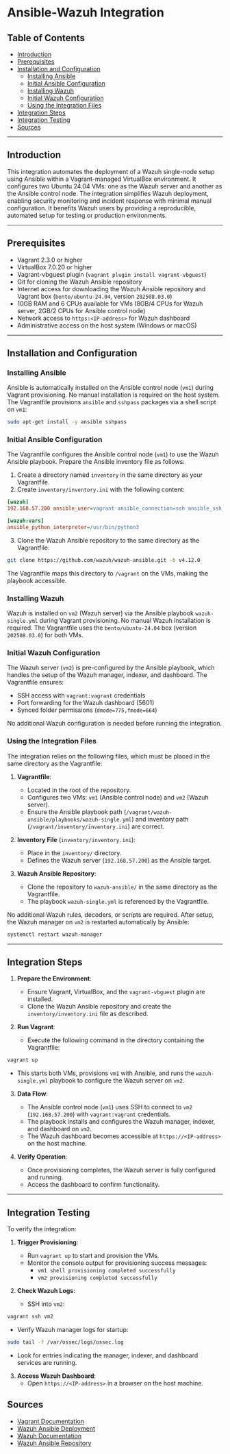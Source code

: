 # Ansible-Wazuh Integration

## Table of Contents

- [Introduction](#introduction)
- [Prerequisites](#prerequisites)
- [Installation and Configuration](#installation-and-configuration)
  - [Installing Ansible](#installing-ansible)
  - [Initial Ansible Configuration](#initial-ansible-configuration)
  - [Installing Wazuh](#installing-wazuh)
  - [Initial Wazuh Configuration](#initial-wazuh-configuration)
  - [Using the Integration Files](#using-the-integration-files)
- [Integration Steps](#integration-steps)
- [Integration Testing](#integration-testing)
- [Sources](#sources)

---

## Introduction

This integration automates the deployment of a Wazuh single-node setup using Ansible within a Vagrant-managed VirtualBox environment. It configures two Ubuntu 24.04 VMs: one as the Wazuh server and another as the Ansible control node. The integration simplifies Wazuh deployment, enabling security monitoring and incident response with minimal manual configuration. It benefits Wazuh users by providing a reproducible, automated setup for testing or production environments.

---

## Prerequisites

- Vagrant 2.3.0 or higher
- VirtualBox 7.0.20 or higher
- Vagrant-vbguest plugin (`vagrant plugin install vagrant-vbguest`)
- Git for cloning the Wazuh Ansible repository
- Internet access for downloading the Wazuh Ansible repository and Vagrant box (`bento/ubuntu-24.04`, version `202508.03.0`)
- 10GB RAM and 6 CPUs available for VMs (8GB/4 CPUs for Wazuh server, 2GB/2 CPUs for Ansible control node)
- Network access to `https:<IP-address>` for Wazuh dashboard
- Administrative access on the host system (Windows or macOS)

---

## Installation and Configuration

### Installing Ansible

Ansible is automatically installed on the Ansible control node (`vm1`) during Vagrant provisioning. No manual installation is required on the host system. The Vagrantfile provisions `ansible` and `sshpass` packages via a shell script on `vm1`:

```bash
sudo apt-get install -y ansible sshpass
```

### Initial Ansible Configuration

The Vagrantfile configures the Ansible control node (`vm1`) to use the Wazuh Ansible playbook. Prepare the Ansible inventory file as follows:

1. Create a directory named `inventory` in the same directory as your Vagrantfile.
2. Create `inventory/inventory.ini` with the following content:

```ini
[wazuh]
192.168.57.200 ansible_user=vagrant ansible_connection=ssh ansible_ssh_common_args='-o StrictHostKeyChecking=no'

[wazuh:vars]
ansible_python_interpreter=/usr/bin/python3
```

3. Clone the Wazuh Ansible repository to the same directory as the Vagrantfile:

```bash
git clone https://github.com/wazuh/wazuh-ansible.git -b v4.12.0
```

The Vagrantfile maps this directory to `/vagrant` on the VMs, making the playbook accessible.

### Installing Wazuh

Wazuh is installed on `vm2` (Wazuh server) via the Ansible playbook `wazuh-single.yml` during Vagrant provisioning. No manual Wazuh installation is required. The Vagrantfile uses the `bento/ubuntu-24.04` box (version `202508.03.0`) for both VMs.

### Initial Wazuh Configuration

The Wazuh server (`vm2`) is pre-configured by the Ansible playbook, which handles the setup of the Wazuh manager, indexer, and dashboard. The Vagrantfile ensures:
- SSH access with `vagrant:vagrant` credentials
- Port forwarding for the Wazuh dashboard (5601)
- Synced folder permissions (`dmode=775,fmode=664`)

No additional Wazuh configuration is needed before running the integration.

### Using the Integration Files

The integration relies on the following files, which must be placed in the same directory as the Vagrantfile:

1. **Vagrantfile**:
   - Located in the root of the repository.
   - Configures two VMs: `vm1` (Ansible control node) and `vm2` (Wazuh server).
   - Ensure the Ansible playbook path (`/vagrant/wazuh-ansible/playbooks/wazuh-single.yml`) and inventory path (`/vagrant/inventory/inventory.ini`) are correct.

2. **Inventory File** (`inventory/inventory.ini`):
   - Place in the `inventory/` directory.
   - Defines the Wazuh server (`192.168.57.200`) as the Ansible target.

3. **Wazuh Ansible Repository**:
   - Clone the repository to `wazuh-ansible/` in the same directory as the Vagrantfile.
   - The playbook `wazuh-single.yml` is referenced by the Vagrantfile.

No additional Wazuh rules, decoders, or scripts are required. After setup, the Wazuh manager on `vm2` is restarted automatically by Ansible:

```bash
systemctl restart wazuh-manager
```

---

## Integration Steps

1. **Prepare the Environment**:
   - Ensure Vagrant, VirtualBox, and the `vagrant-vbguest` plugin are installed.
   - Clone the Wazuh Ansible repository and create the `inventory/inventory.ini` file as described.

2. **Run Vagrant**:
   - Execute the following command in the directory containing the Vagrantfile:

```bash
vagrant up
```

   - This starts both VMs, provisions `vm1` with Ansible, and runs the `wazuh-single.yml` playbook to configure the Wazuh server on `vm2`.

3. **Data Flow**:
   - The Ansible control node (`vm1`) uses SSH to connect to `vm2` (`192.168.57.200`) with `vagrant:vagrant` credentials.
   - The playbook installs and configures the Wazuh manager, indexer, and dashboard on `vm2`.
   - The Wazuh dashboard becomes accessible at `https://<IP-address>` on the host machine.

4. **Verify Operation**:
   - Once provisioning completes, the Wazuh server is fully configured and running.
   - Access the dashboard to confirm functionality.

---

## Integration Testing

To verify the integration:

1. **Trigger Provisioning**:
   - Run `vagrant up` to start and provision the VMs.
   - Monitor the console output for provisioning success messages:
     - `vm1 shell provisioning completed successfully`
     - `vm2 provisioning completed successfully`

2. **Check Wazuh Logs**:
   - SSH into `vm2`:
```bash
vagrant ssh vm2
```
   - Verify Wazuh manager logs for startup:
```bash
sudo tail -f /var/ossec/logs/ossec.log
```
   - Look for entries indicating the manager, indexer, and dashboard services are running.

3. **Access Wazuh Dashboard**:
   - Open `https://<IP-address>` in a browser on the host machine.

## Sources

- [Vagrant Documentation](https://developer.hashicorp.com/vagrant/docs/vagrantfile)
- [Wazuh Ansible Deployment](https://documentation.wazuh.com/current/deployment-options/deploying-with-ansible/index.html)
- [Wazuh Documentation](https://documentation.wazuh.com/current/)
- [Wazuh Ansible Repository](https://github.com/wazuh/wazuh-ansible)
